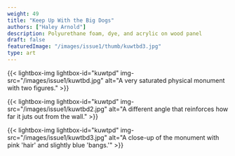 ```yaml
---
weight: 49
title: "Keep Up With the Big Dogs"
authors: ["Haley Arnold"]
description: Polyurethane foam, dye, and acrylic on wood panel
draft: false
featuredImage: "/images/issue1/thumb/kuwtbd3.jpg"
type: art
---
```


{{< lightbox-img lightbox-id="kuwtpd" img-src="/images/issue1/kuwtbd.jpg" alt="A very saturated physical monument with two figures." >}}

{{< lightbox-img lightbox-id="kuwtpd" img-src="/images/issue1/kuwtbd2.jpg" alt="A different angle that reinforces how far it juts out from the wall." >}}

{{< lightbox-img lightbox-id="kuwtpd" img-src="/images/issue1/kuwtbd3.jpg" alt="A close-up of the monument with pink 'hair' and slightly blue 'bangs.'" >}}